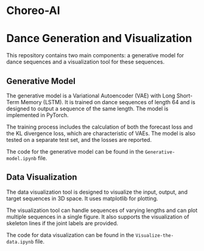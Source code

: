 # Choreo-AI

# Dance Generation and Visualization

This repository contains two main components: a generative model for dance sequences and a visualization tool for these sequences.

## Generative Model

The generative model is a Variational Autoencoder (VAE) with Long Short-Term Memory (LSTM). It is trained on dance sequences of length 64 and is designed to output a sequence of the same length. The model is implemented in PyTorch.

The training process includes the calculation of both the forecast loss and the KL divergence loss, which are characteristic of VAEs. The model is also tested on a separate test set, and the losses are reported.

The code for the generative model can be found in the `Generative-model.ipynb` file.

## Data Visualization

The data visualization tool is designed to visualize the input, output, and target sequences in 3D space. It uses matplotlib for plotting.

The visualization tool can handle sequences of varying lengths and can plot multiple sequences in a single figure. It also supports the visualization of skeleton lines if the joint labels are provided.

The code for data visualization can be found in the `Visualize-the-data.ipynb` file.
